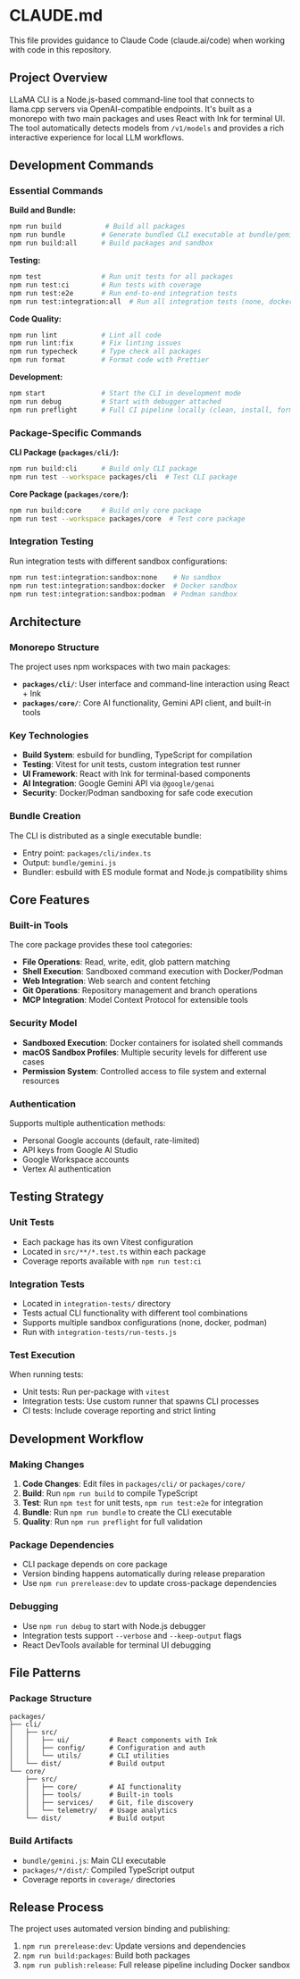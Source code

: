 # CLAUDE.md

This file provides guidance to Claude Code (claude.ai/code) when working with code in this repository.

## Project Overview

LLaMA CLI is a Node.js-based command-line tool that connects to llama.cpp servers via OpenAI-compatible endpoints. It's built as a monorepo with two main packages and uses React with Ink for terminal UI. The tool automatically detects models from `/v1/models` and provides a rich interactive experience for local LLM workflows.

## Development Commands

### Essential Commands

**Build and Bundle:**

```bash
npm run build           # Build all packages
npm run bundle         # Generate bundled CLI executable at bundle/gemini.js
npm run build:all      # Build packages and sandbox
```

**Testing:**

```bash
npm test               # Run unit tests for all packages
npm run test:ci        # Run tests with coverage
npm run test:e2e       # Run end-to-end integration tests
npm run test:integration:all  # Run all integration tests (none, docker, podman)
```

**Code Quality:**

```bash
npm run lint           # Lint all code
npm run lint:fix       # Fix linting issues
npm run typecheck      # Type check all packages
npm run format         # Format code with Prettier
```

**Development:**

```bash
npm start              # Start the CLI in development mode
npm run debug          # Start with debugger attached
npm run preflight      # Full CI pipeline locally (clean, install, format, lint, build, typecheck, test)
```

### Package-Specific Commands

**CLI Package (`packages/cli/`):**

```bash
npm run build:cli      # Build only CLI package
npm run test --workspace packages/cli  # Test CLI package
```

**Core Package (`packages/core/`):**

```bash
npm run build:core     # Build only core package
npm run test --workspace packages/core  # Test core package
```

### Integration Testing

Run integration tests with different sandbox configurations:

```bash
npm run test:integration:sandbox:none    # No sandbox
npm run test:integration:sandbox:docker  # Docker sandbox
npm run test:integration:sandbox:podman  # Podman sandbox
```

## Architecture

### Monorepo Structure

The project uses npm workspaces with two main packages:

- **`packages/cli/`**: User interface and command-line interaction using React + Ink
- **`packages/core/`**: Core AI functionality, Gemini API client, and built-in tools

### Key Technologies

- **Build System**: esbuild for bundling, TypeScript for compilation
- **Testing**: Vitest for unit tests, custom integration test runner
- **UI Framework**: React with Ink for terminal-based components
- **AI Integration**: Google Gemini API via `@google/genai`
- **Security**: Docker/Podman sandboxing for safe code execution

### Bundle Creation

The CLI is distributed as a single executable bundle:

- Entry point: `packages/cli/index.ts`
- Output: `bundle/gemini.js`
- Bundler: esbuild with ES module format and Node.js compatibility shims

## Core Features

### Built-in Tools

The core package provides these tool categories:

- **File Operations**: Read, write, edit, glob pattern matching
- **Shell Execution**: Sandboxed command execution with Docker/Podman
- **Web Integration**: Web search and content fetching
- **Git Operations**: Repository management and branch operations
- **MCP Integration**: Model Context Protocol for extensible tools

### Security Model

- **Sandboxed Execution**: Docker containers for isolated shell commands
- **macOS Sandbox Profiles**: Multiple security levels for different use cases
- **Permission System**: Controlled access to file system and external resources

### Authentication

Supports multiple authentication methods:

- Personal Google accounts (default, rate-limited)
- API keys from Google AI Studio
- Google Workspace accounts
- Vertex AI authentication

## Testing Strategy

### Unit Tests

- Each package has its own Vitest configuration
- Located in `src/**/*.test.ts` within each package
- Coverage reports available with `npm run test:ci`

### Integration Tests

- Located in `integration-tests/` directory
- Tests actual CLI functionality with different tool combinations
- Supports multiple sandbox configurations (none, docker, podman)
- Run with `integration-tests/run-tests.js`

### Test Execution

When running tests:

- Unit tests: Run per-package with `vitest`
- Integration tests: Use custom runner that spawns CLI processes
- CI tests: Include coverage reporting and strict linting

## Development Workflow

### Making Changes

1. **Code Changes**: Edit files in `packages/cli/` or `packages/core/`
2. **Build**: Run `npm run build` to compile TypeScript
3. **Test**: Run `npm test` for unit tests, `npm run test:e2e` for integration
4. **Bundle**: Run `npm run bundle` to create the CLI executable
5. **Quality**: Run `npm run preflight` for full validation

### Package Dependencies

- CLI package depends on core package
- Version binding happens automatically during release preparation
- Use `npm run prerelease:dev` to update cross-package dependencies

### Debugging

- Use `npm run debug` to start with Node.js debugger
- Integration tests support `--verbose` and `--keep-output` flags
- React DevTools available for terminal UI debugging

## File Patterns

### Package Structure

```
packages/
├── cli/
│   ├── src/
│   │   ├── ui/          # React components with Ink
│   │   ├── config/      # Configuration and auth
│   │   └── utils/       # CLI utilities
│   └── dist/            # Build output
└── core/
    ├── src/
    │   ├── core/        # AI functionality
    │   ├── tools/       # Built-in tools
    │   ├── services/    # Git, file discovery
    │   └── telemetry/   # Usage analytics
    └── dist/            # Build output
```

### Build Artifacts

- `bundle/gemini.js`: Main CLI executable
- `packages/*/dist/`: Compiled TypeScript output
- Coverage reports in `coverage/` directories

## Release Process

The project uses automated version binding and publishing:

1. `npm run prerelease:dev`: Update versions and dependencies
2. `npm run build:packages`: Build both packages
3. `npm run publish:release`: Full release pipeline including Docker sandbox
